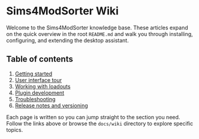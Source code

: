 # Sims4ModSorter Wiki

Welcome to the Sims4ModSorter knowledge base. These articles expand on the quick overview in the root `README.md` and walk you through installing, configuring, and extending the desktop assistant.

## Table of contents

1. [Getting started](getting-started.md)
2. [User interface tour](ui-tour.md)
3. [Working with loadouts](loadouts.md)
4. [Plugin development](plugins.md)
5. [Troubleshooting](troubleshooting.md)
6. [Release notes and versioning](release-notes.md)

Each page is written so you can jump straight to the section you need. Follow the links above or browse the `docs/wiki` directory to explore specific topics.
